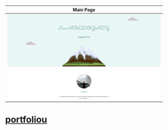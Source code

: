 |       Main Page          |
|:------------------------:|
|![](./img/website-img.png)|

# [portfoliou](https://ukmoldogazy.github.io/portfoliou/)
